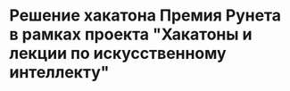# Решение хакатона Премия Рунета в рамках проекта "Хакатоны и лекции по искусственному интеллекту"

